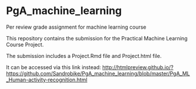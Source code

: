 # PgA_machine_learning
Per review grade assignment for machine learning course

This repository contains the submission for the Practical Machine Learning Course Project.

The submission includes a Project.Rmd file and Project.html file.

It can be accessed via this link instead:
http://htmlpreview.github.io/?https://github.com/Sandrobike/PgA_machine_learning/blob/master/PgA_ML_Human-activity-recognition.html

